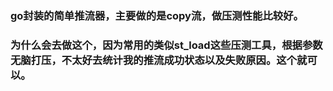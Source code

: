 ### go封装的简单推流器，主要做的是copy流，做压测性能比较好。
### 为什么会去做这个，因为常用的类似st_load这些压测工具，根据参数无脑打压，不太好去统计我的推流成功状态以及失败原因。这个就可以。
